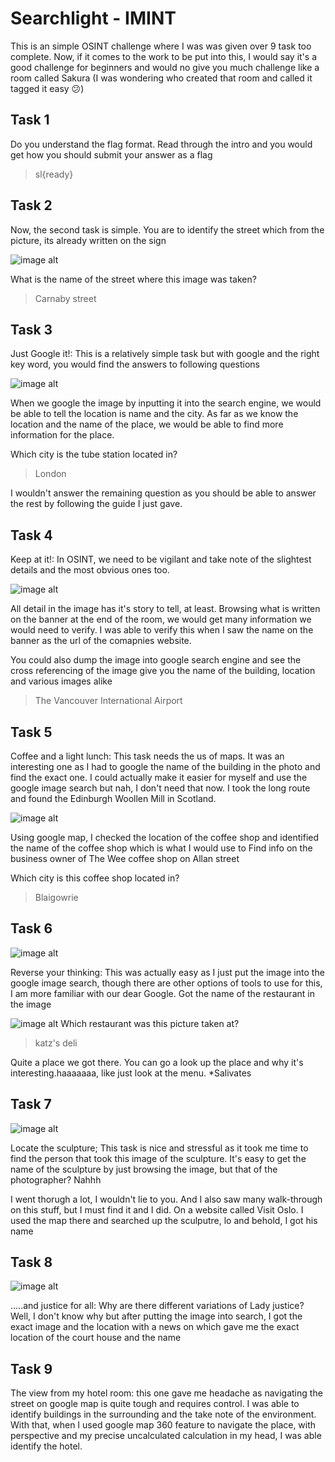 # Searchlight - IMINT

This is an simple OSINT challenge where I was was given over 9 task too complete. Now, if it comes to the work to be put into this, I would say it's a good challenge for beginners and would no give you much challenge like a room called Sakura (I was wondering who created that room and called it tagged it easy 😕)

## Task 1
Do you understand the flag format. Read through the intro and you would get how you should submit your answer as a flag
> sl{ready}

## Task 2
Now, the second task is simple. You are to identify the street which from the picture, its already written on the sign 

![image alt](https://github.com/bakel243687/TryHackme/blob/cda5d39afeafdf3f710d8d987947c08114da6e29/Challenges/Images/task2_1602089234031.jpg)

What is the name of the street where this image was taken?

> Carnaby street

## Task 3
Just Google it!: This is a relatively simple task but with google and the right key word, you would find the answers to following questions

![image alt](https://github.com/bakel243687/TryHackme/blob/cda5d39afeafdf3f710d8d987947c08114da6e29/Challenges/Images/task3_1602089306375.jpg)

When we google the image by inputting it into the search engine, we would be able to tell the location is name and the city. As far as we know the location and the name of the place, we would be able to find more information for the place.

Which city is the tube station located in?
> London

I wouldn't answer the remaining question as you should be able to answer the rest by following the guide I just gave.

## Task 4
Keep at it!: In OSINT, we need to be vigilant and take note of the slightest details and the most obvious ones too. 

![image alt](https://github.com/bakel243687/TryHackme/blob/cda5d39afeafdf3f710d8d987947c08114da6e29/Challenges/Images/task4_1603353588780.jpg)

All detail in the image has it's story to tell, at least. Browsing what is written on the banner at the end of the room, we would get many information we would need to verify. I was able to verify this when I saw the name on the banner as the url of the comapnies website.

You could also dump the image into google search engine and see the cross referencing of the image give you the name of the building, location and various images alike

> The Vancouver International Airport

## Task 5
Coffee and a light lunch: This task needs the us of maps. It was an interesting one as I had to google the name of the building in the photo and find the exact one. I could actually make it easier for myself and use the google image search but nah, I don't need that now. I took the long route and found the Edinburgh Woollen Mill in Scotland.

![image alt](https://github.com/bakel243687/TryHackme/blob/cda5d39afeafdf3f710d8d987947c08114da6e29/Challenges/Images/task5_1602347907147.jpg)

Using google map, I checked the location of the coffee shop and identified the name of the coffee shop which is what I would use to Find info on the business owner of The Wee coffee shop on Allan street

Which city is this coffee shop located in?
> Blaigowrie

## Task 6

![image alt](https://github.com/bakel243687/TryHackme/blob/cda5d39afeafdf3f710d8d987947c08114da6e29/Challenges/Images/task6_1602348602115.jpg)

Reverse your thinking: This was actually easy as I just put the image into the google image search, though there are other options of tools to use for this, I am more familiar with our dear Google. Got the name of the restaurant in the image

![image alt](https://github.com/bakel243687/TryHackme/blob/362f7baa9c3370e10dbaee99132e47f7e76e226b/Challenges/Images/Screenshot_2025-10-26_19-03-41.png)
Which restaurant was this picture taken at?
> katz's deli

Quite a place we got there. You can go a look up the place and why it's interesting.haaaaaaa, like just look at the menu. *Salivates

## Task 7

![image alt](https://github.com/bakel243687/TryHackme/blob/cda5d39afeafdf3f710d8d987947c08114da6e29/Challenges/Images/task7_1602636111226.png)

Locate the sculpture; This task is nice and stressful as it took me time to find the person that took this image of the sculpture. It's easy to get the name of the sculpture by just browsing the image, but that of the photographer? Nahhh



I went thorugh a lot, I wouldn't lie to you. And I also saw many walk-through on this stuff, but I must find it and I did. On a website called Visit Oslo. I used the map there and searched up the sculputre, lo and behold, I got his name 


## Task 8

![image alt](https://github.com/bakel243687/TryHackme/blob/cda5d39afeafdf3f710d8d987947c08114da6e29/Challenges/Images/task8_1603365958159.png)

.....and justice for all: Why are there different variations of Lady justice? Well, I don't know why but after putting the image into search, I got the exact image and the location with a news on which gave me the exact location of the court house and the name

## Task 9
The view from my hotel room: this one gave me headache as navigating the street on google map is quite tough and requires control. I was able to identify buildings in the surrounding and the take note of the environment. With that, when I used google map 360 feature to navigate the place, with perspective and my precise uncalculated calculation in my head, I was able identify the hotel.

